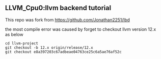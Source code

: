 ## LLVM_Cpu0:llvm backend tutorial
This repo was fork from https://github.com/Jonathan2251/lbd

the most compile error was caused by forget to checkout llvm version 12.x as below
```
cd llvm-project
git checkout -b 12.x origin/release/12.x
git checkout e8a397203c67adbeae04763ce25c6a5ae76af52c
```
